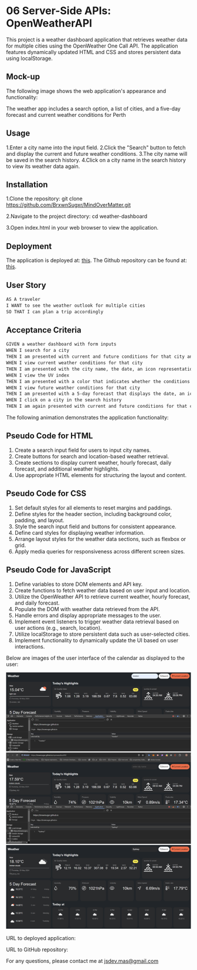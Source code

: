 # 06 Server-Side APIs: OpenWeatherAPI

This project is a weather dashboard application that retrieves weather data for multiple cities using the OpenWeather One Call API. The application features dynamically updated HTML and CSS and stores persistent data using localStorage.

## Mock-up

The following image shows the web application's appearance and functionality:

The weather app includes a search option, a list of cities, and a five-day forecast and current weather conditions for Perth

## Usage

1.Enter a city name into the input field.
2.Click the "Search" button to fetch and display the current and future weather conditions.
3.The city name will be saved in the search history.
4.Click on a city name in the search history to view its weather data again.

## Installation

1.Clone the repository:
git clone https://github.com/BrxwnSugxr/MindOverMatter.git

2.Navigate to the project directory:
cd weather-dashboard

3.Open index.html in your web browser to view the application.

## Deployment

The application is deployed at: [this](https://brxwnsugxr.github.io/openweatherAPI/).
The Github repository can be found at: [this](https://github.com/BrxwnSugxr/MindOverMatter).

## User Story

```md
AS A traveler
I WANT to see the weather outlook for multiple cities
SO THAT I can plan a trip accordingly
```

## Acceptance Criteria

```md
GIVEN a weather dashboard with form inputs
WHEN I search for a city
THEN I am presented with current and future conditions for that city and that city is added to the search history
WHEN I view current weather conditions for that city
THEN I am presented with the city name, the date, an icon representation of weather conditions, the temperature, the humidity, the wind speed, and the UV index
WHEN I view the UV index
THEN I am presented with a color that indicates whether the conditions are favorable, moderate, or severe
WHEN I view future weather conditions for that city
THEN I am presented with a 5-day forecast that displays the date, an icon representation of weather conditions, the temperature, the wind speed, and the humidity
WHEN I click on a city in the search history
THEN I am again presented with current and future conditions for that city
```

The following animation demonstrates the application functionality:

## Pseudo Code for HTML

1. Create a search input field for users to input city names.
2. Create buttons for search and location-based weather retrieval.
3. Create sections to display current weather, hourly forecast, daily forecast, and additional weather highlights.
4. Use appropriate HTML elements for structuring the layout and content.

## Pseudo Code for CSS

1. Set default styles for all elements to reset margins and paddings.
2. Define styles for the header section, including background color, padding, and layout.
3. Style the search input field and buttons for consistent appearance.
4. Define card styles for displaying weather information.
5. Arrange layout styles for the weather data sections, such as flexbox or grid.
6. Apply media queries for responsiveness across different screen sizes.

## Pseudo Code for JavaScript

1. Define variables to store DOM elements and API key.
2. Create functions to fetch weather data based on user input and location.
3. Utilize the OpenWeather API to retrieve current weather, hourly forecast, and daily forecast.
4. Populate the DOM with weather data retrieved from the API.
5. Handle errors and display appropriate messages to the user.
6. Implement event listeners to trigger weather data retrieval based on user actions (e.g., search, location).
7. Utilize localStorage to store persistent data such as user-selected cities.
8. Implement functionality to dynamically update the UI based on user interactions.

Below are images of the user interface of the calendar as displayed to the user:

![A user submits search then saved in local storaged displays.](image.png)
![A user press current location, turn GPS on get current location.](image-1.png)
![overview of application](image-2.png)

URL to deployed application:

URL to GitHub repository:

For any questions, please contact me at jsdev.mas@gmail.com
